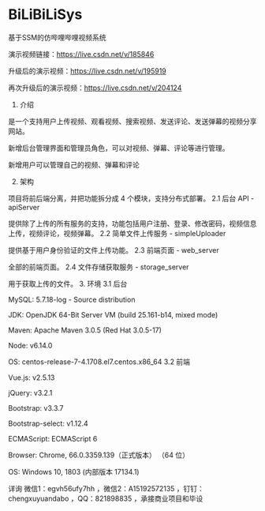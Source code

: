 # BiLiBiLiSys
基于SSM的仿哔哩哔哩视频系统

演示视频链接：https://live.csdn.net/v/185846

升级后的演示视频：https://live.csdn.net/v/195919

再次升级后的演示视频：https://live.csdn.net/v/204124

1. 介绍

是一个支持用户上传视频、观看视频、搜索视频、发送评论、发送弹幕的视频分享网站。

新增后台管理界面和管理员角色，可以对视频、弹幕、评论等进行管理。

新增用户可以管理自己的视频、弹幕和评论

2. 架构

项目将前后端分离，并把功能拆分成 4 个模块，支持分布式部署。
2.1 后台 API - apiServer

提供除了上传的所有服务的支持，功能包括用户注册、登录、修改密码，视频信息上传，视频评论，视频弹幕。
2.2 简单文件上传服务 - simpleUploader

提供基于用户身份验证的文件上传功能。
2.3 前端页面 - web_server

全部的前端页面。
2.4 文件存储获取服务 - storage_server

用于获取上传的文件。
3. 环境
3.1 后台

MySQL: 5.7.18-log - Source distribution

JDK: OpenJDK 64-Bit Server VM (build 25.161-b14, mixed mode)

Maven: Apache Maven 3.0.5 (Red Hat 3.0.5-17)

Node: v6.14.0

OS: centos-release-7-4.1708.el7.centos.x86_64
3.2 前端

Vue.js: v2.5.13

jQuery: v3.2.1

Bootstrap: v3.3.7

Bootstrap-select: v1.12.4

ECMAScript: ECMAScript 6

Browser: Chrome, 66.0.3359.139（正式版本） （64 位）

OS: Windows 10, 1803 (内部版本 17134.1)


详询 微信1：egvh56ufy7hh ，微信2：A15192572135 ，钉钉：chengxuyuandabo ，QQ：821898835 ，承接商业项目和毕设
